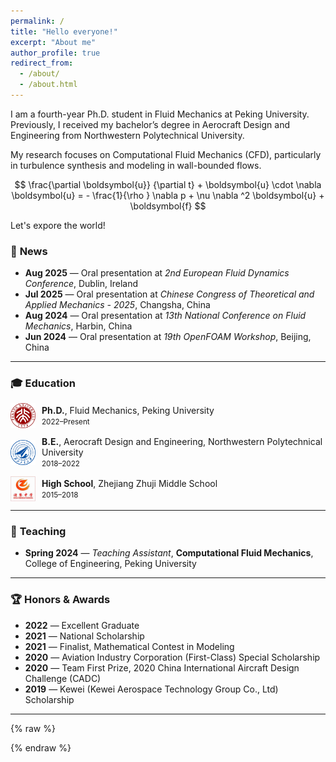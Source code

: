 ```yaml
---
permalink: /
title: "Hello everyone!"
excerpt: "About me"
author_profile: true
redirect_from: 
  - /about/
  - /about.html
---
```


I am a fourth-year Ph.D. student in Fluid Mechanics at Peking University.
Previously, I received my bachelor’s degree in Aerocraft Design and Engineering from Northwestern Polytechnical University.

My research focuses on Computational Fluid Mechanics (CFD), particularly in turbulence synthesis and modeling in wall-bounded flows.

$$
\frac{\partial \boldsymbol{u}}
  {\partial t}  + 
  \boldsymbol{u} \cdot   \nabla \boldsymbol{u} = - \frac{1}{\rho } \nabla  p + \nu \nabla ^2 \boldsymbol{u} + \boldsymbol{f}
$$

Let's expore the world!

### 📰 **News**

- **Aug 2025** — Oral presentation at *2nd European Fluid Dynamics Conference*, Dublin, Ireland
- **Jul 2025** — Oral presentation at *Chinese Congress of Theoretical and Applied Mechanics - 2025*, Changsha, China
- **Aug 2024** — Oral presentation at *13th National Conference on Fluid Mechanics*, Harbin, China
- **Jun 2024** — Oral presentation at *19th OpenFOAM Workshop*, Beijing, China  

---

### 🎓 **Education**

<div style="display:flex;align-items:center;margin-bottom:0.8rem;">
  <img src="/images/pku_logo.png" alt="Peking University" style="width:40px;height:40px;margin-right:10px;">
  <div>
    <strong>Ph.D.</strong>, Fluid Mechanics, Peking University<br>
    <small>2022–Present</small>
  </div>
</div>

<div style="display:flex;align-items:center;margin-bottom:0.8rem;">
  <img src="/images/nwpu_logo.png" alt="Northwestern Polytechnical University" style="width:40px;height:40px;margin-right:10px;">
  <div>
    <strong>B.E.</strong>, Aerocraft Design and Engineering, Northwestern Polytechnical University<br>
    <small>2018–2022</small>
  </div>
</div>

<div style="display:flex;align-items:center;">
  <img src="/images/zjzj_logo.png" alt="Zhejiang Zhuji Middle School" style="width:40px;height:40px;margin-right:10px;">
  <div>
    <strong>High School</strong>, Zhejiang Zhuji Middle School<br>
    <small>2015–2018</small>
  </div>
</div>

---

### 📘 **Teaching**

- **Spring 2024** — *Teaching Assistant*, **Computational Fluid Mechanics**, College of Engineering, Peking University  

---

### 🏆 **Honors & Awards**

- **2022** — Excellent Graduate
- **2021** — National Scholarship
- **2021** — Finalist, Mathematical Contest in Modeling
- **2020** — Aviation Industry Corporation (First-Class) Special Scholarship
- **2020** — Team First Prize, 2020 China International Aircraft Design Challenge (CADC)
- **2019** — Kewei (Kewei Aerospace Technology Group Co., Ltd) Scholarship

---

<p id="localtime" style="font-size:0.9em; color:gray;"></p>
<script>
(function () {
  function updateTime() {
    try {
      const now = new Date();
      const options = {
        timeZone: 'Asia/Shanghai',
        hour12: false,
        weekday: 'short',
        year: 'numeric',
        month: 'short',
        day: 'numeric',
        hour: '2-digit',
        minute: '2-digit',
        second: '2-digit'
      };
      const timeString = now.toLocaleString('en-US', options);
      var el = document.getElementById('localtime');
      if (el) el.textContent = '🕒 Local time: ' + timeString;
    } catch (e) {
      // 少数极旧浏览器不支持 timeZone 参数：退化到本地时间
      var el = document.getElementById('localtime');
      if (el) el.textContent = '🕒 Local time: ' + new Date().toLocaleString();
    }
  }
  if (document.readyState === 'loading') {
    document.addEventListener('DOMContentLoaded', function() {
      updateTime();
      setInterval(updateTime, 1000);
    });
  } else {
    updateTime();
    setInterval(updateTime, 1000);
  }
})();
</script>

{% raw %}
<div id="clustrmaps-widget" style="width:100%;margin:0.5rem 0;">
  <script id="clustrmaps"
          src="https://cdn.clustrmaps.com/map_v2.js?d=iqd9kZ8IQ98udYDlxAuY6xF5gSJe3u_aF6WZy-8p0LU&cl=ffffff&t=tt"
          async></script>
</div>
{% endraw %}
